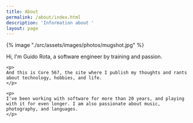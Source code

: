 ```yaml
---
title: About
permalink: /about/index.html
description: 'Information about '
layout: page
---
```


<custom-masonry layout="50-50">
  <div class="flow">
    {% image "./src/assets/images/photos/mugshot.jpg" %}
  </div>
  <div class="flow">
    <p>
    Hi, I'm Guido Rota, a software engineer by training and passion.
    </p>

    <p>
    And this is Core 567, the site where I publish my thoughts and rants about technology, hobbies, and life.
    </p>

    <p>
    I've been working with software for more than 20 years, and playing with it for even longer. I am also passionate about music, photography, and languages.
    </p>
  </div>
</custom-masonry>
